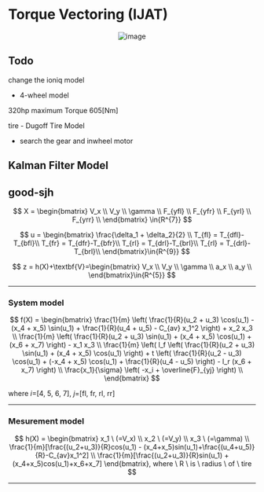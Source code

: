 # Torque Vectoring (IJAT)

<div align='center'>
 
![image](https://github.com/IITP-Load-Balancing-SMEET/Torque-Vectoring/assets/86957779/dc042e82-fc9f-4b85-af4a-72224ab99e6f)

</div>


## Todo

change the ioniq model
- 4-wheel model 

320hp maximum Torque 605[Nm]

tire - Dugoff Tire Model

- search the gear and inwheel motor



## Kalman Filter Model
## good-sjh
$$
X = \begin{bmatrix}
V_x \\
V_y \\
\gamma \\
F_{yfl} \\
F_{yfr} \\
F_{yrl} \\
F_{yrr} \\
\end{bmatrix} \in{R^{7}}
$$ 

$$
u = \begin{bmatrix}
\frac{\delta_1 + \delta_2}{2} \\
T_{fl} = T_{dfl}-T_{bfl}\\
T_{fr} = T_{dfr}-T_{bfr}\\
T_{rl} = T_{drl}-T_{brl}\\
T_{rl} = T_{drl}-T_{brl}\\
\end{bmatrix}\in{R^{9}}
$$

$$
z = h(X)+\textbf{V}=\begin{bmatrix}
V_x \\
V_y \\
\gamma \\
a_x \\
a_y \\
\end{bmatrix}\in{R^{5}}
$$

---

### System model

$$
f(X) = \begin{bmatrix}
\frac{1}{m} \left( \frac{1}{R}(u_2 + u_3) \cos(u_1) - (x_4 + x_5) \sin(u_1) + \frac{1}{R}(u_4 + u_5) - C_{av} x_1^2 \right) + x_2 x_3 \\
\frac{1}{m} \left( \frac{1}{R}(u_2 + u_3) \sin(u_1) + (x_4 + x_5) \cos(u_1) + (x_6 + x_7) \right) - x_1 x_3 \\
\frac{1}{m} \left( l_f \left( \frac{1}{R}(u_2 + u_3) \sin(u_1) + (x_4 + x_5) \cos(u_1) \right) + t \left( \frac{1}{R}(u_2 - u_3) \cos(u_1) + (-x_4 + x_5) \cos(u_1) + \frac{1}{R}(u_4 - u_5) \right) - l_r (x_6 + x_7) \right) \\
\frac{x_1}{\sigma} \left( -x_i + \overline{F}_{yj} \right) \\
\end{bmatrix}
$$

where $i$=[4, 5, 6, 7], $j$=[fl, fr, rl, rr]
 
---

### Mesurement model

$$
h(X) = \begin{bmatrix}
x_1 \ (=V_x) \\
x_2 \ (=V_y) \\
x_3 \ (=\gamma) \\
\frac{1}{m}[\frac{(u_2+u_3)}{R}cos(u_1) - (x_4+x_5)sin(u_1)+\frac{(u_4+u_5)}{R}-C_{av}x_1^2] \\
\frac{1}{m}[\frac{(u_2+u_3)}{R}sin(u_1) + (x_4+x_5)cos(u_1)+x_6+x_7]
\end{bmatrix}, where \ R \ is \ radius \ of \ tire
$$

---
